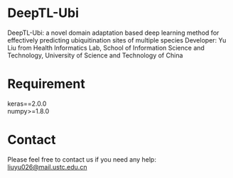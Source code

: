 # DeepTL-Ubi
DeepTL-Ubi: a novel domain adaptation based deep learning method for effectively predicting ubiquitination sites of multiple species Developer: Yu Liu from Health Informatics Lab, School of Information Science and Technology, University of Science and Technology of China
# Requirement
keras==2.0.0 <br>
numpy>=1.8.0
# Contact
Please feel free to contact us if you need any help: liuyu026@mail.ustc.edu.cn
